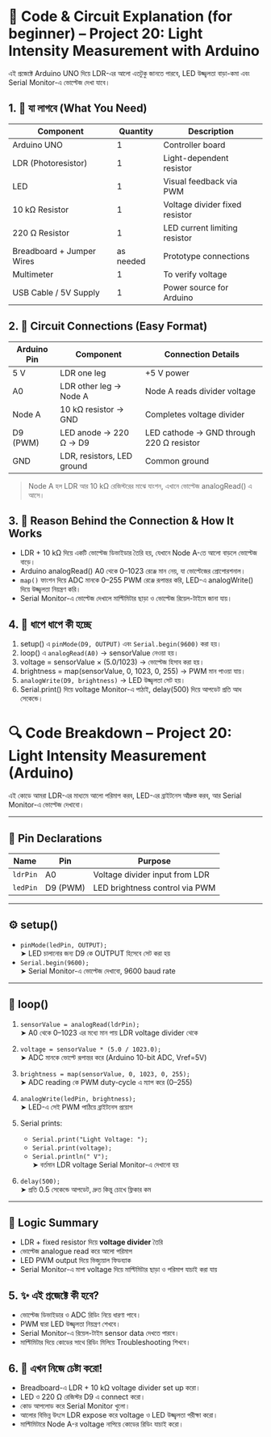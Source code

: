 # 🧠 Code & Circuit Explanation (for beginner) – Project 20: Light Intensity Measurement with Arduino

এই প্রজেক্টে Arduino UNO দিয়ে LDR-এর আলো এতটুকু জানতে পারবে, LED উজ্জ্বলতা বাড়া-কমা এবং Serial Monitor-এ ভোল্টেজ দেখা যাবে।

## 1. 🎒 যা লাগবে (What You Need)

| Component            | Quantity | Description                              |
|-----------------------|----------|------------------------------------------|
| Arduino UNO          | 1        | Controller board                         |
| LDR (Photoresistor)  | 1        | Light-dependent resistor                 |
| LED                  | 1        | Visual feedback via PWM                  |
| 10 kΩ Resistor       | 1        | Voltage divider fixed resistor           |
| 220 Ω Resistor       | 1        | LED current limiting resistor            |
| Breadboard + Jumper Wires | as needed | Prototype connections               |
| Multimeter           | 1        | To verify voltage                        |
| USB Cable / 5V Supply| 1        | Power source for Arduino                 |

## 2. 🔌 Circuit Connections (Easy Format)

| Arduino Pin | Component                   | Connection Details                                      |
|-------------|-----------------------------|---------------------------------------------------------|
| 5 V         | LDR one leg                 | +5 V power                                              |
| A0          | LDR other leg → Node A      | Node A reads divider voltage                            |
| Node A      | 10 kΩ resistor → GND        | Completes voltage divider                               |
| D9 (PWM)    | LED anode → 220 Ω → D9      | LED cathode → GND through 220 Ω resistor                |
| GND         | LDR, resistors, LED ground  | Common ground                                           |

> Node A হল LDR আর 10 kΩ রেজিস্টরের মাঝে যাংশন, এখানে ভোল্টেজ analogRead() এ আসে।

## 3. 🧠 Reason Behind the Connection & How It Works

- LDR + 10 kΩ দিয়ে একটি ভোল্টেজ ডিভাইডার তৈরি হয়, যেখানে Node A-তে আলো বাড়লে ভোল্টেজ বাড়ে।  
- Arduino analogRead() A0 থেকে 0–1023 রেঞ্জে মান নেয়, যা ভোল্টেজের প্রোপোরশনাল।  
- `map()` ফাংশন দিয়ে ADC মানকে 0–255 PWM রেঞ্জে রূপান্তর করি, LED-এ analogWrite() দিয়ে উজ্জ্বলতা নিয়ন্ত্রণ করি।  
- Serial Monitor-এ ভোল্টেজ দেখালে মাল্টিমিটার ছাড়া ও ভোল্টেজ রিয়েল-টাইমে জানা যায়।  

## 4. 📝 ধাপে ধাপে কী হচ্ছে

1. setup() এ `pinMode(D9, OUTPUT)` এবং `Serial.begin(9600)` করা হয়।  
2. loop() এ `analogRead(A0)` → sensorValue নেওয়া হয়।  
3. voltage = sensorValue × (5.0/1023) → ভোল্টেজ হিসাব করা হয়।  
4. brightness = map(sensorValue, 0, 1023, 0, 255) → PWM মান পাওয়া যায়।  
5. `analogWrite(D9, brightness)` → LED উজ্জ্বলতা সেট হয়।  
6. Serial.print() দিয়ে voltage Monitor-এ পাঠাই, delay(500) দিয়ে আপডেট প্রতি আধ সেকেন্ডে।  

# 🔍 Code Breakdown – Project 20: Light Intensity Measurement (Arduino)

এই কোডে আমরা LDR-এর মাধ্যমে আলো পরিমাপ করব, LED-এর ব্রাইটনেস আঁদ্রুস্ত করব, আর Serial Monitor-এ ভোল্টেজ দেখাবো।

---

## 🔌 Pin Declarations

| Name        | Pin       | Purpose                             |
|-------------|-----------|-------------------------------------|
| `ldrPin`    | A0        | Voltage divider input from LDR      |
| `ledPin`    | D9 (PWM)  | LED brightness control via PWM      |

---

## ⚙️ setup()

- `pinMode(ledPin, OUTPUT);`  
  ➤ LED চালানোর জন্য D9 কে OUTPUT হিসেবে সেট করা হয়  
- `Serial.begin(9600);`  
  ➤ Serial Monitor-এ ভোল্টেজ দেখাবো, 9600 baud rate

---

## 🔁 loop()

1. `sensorValue = analogRead(ldrPin);`  
   ➤ A0 থেকে 0–1023 এর মধ্যে মান পায় LDR voltage divider থেকে  

2. `voltage = sensorValue * (5.0 / 1023.0);`  
   ➤ ADC মানকে ভোল্টে রূপান্তর করে (Arduino 10-bit ADC, Vref=5V)

3. `brightness = map(sensorValue, 0, 1023, 0, 255);`  
   ➤ ADC reading কে PWM duty-cycle এ ম্যাপ করে (0–255)

4. `analogWrite(ledPin, brightness);`  
   ➤ LED-এ সেই PWM পাঠিয়ে ব্রাইটনেস প্রয়োগ

5. Serial prints:  
   - `Serial.print("Light Voltage: ");`  
   - `Serial.print(voltage);`  
   - `Serial.println(" V");`  
   ➤ বর্তমান LDR voltage Serial Monitor-এ দেখানো হয়

6. `delay(500);`  
   ➤ প্রতি 0.5 সেকেন্ডে আপডেট, দ্রুত কিন্তু চোখে ফ্লিকার কম

---

## 🎯 Logic Summary

- LDR + fixed resistor দিয়ে **voltage divider** তৈরি  
- ভোল্টেজ analogue read করে আলো পরিমাপ  
- LED PWM output দিয়ে ভিজ্যুয়াল ফিডব্যাক  
- Serial Monitor-এ মাপা voltage দিয়ে মাল্টিমিটার ছাড়া ও পরিমাপ যাচাই করা যায়  




## 5. ✨ এই প্রজেক্টে কী হবে?

- ভোল্টেজ ডিভাইডার ও ADC রিডিং নিয়ে ধারণা পাবে।  
- PWM দ্বারা LED উজ্জ্বলতা নিয়ন্ত্রণ শেখবে।  
- Serial Monitor-এ রিয়েল-টাইম sensor data দেখতে পারবে।  
- মাল্টিমিটার দিয়ে কোডের সাথে রিডিং মিলিয়ে Troubleshooting শিখবে।  

## 6. 🚦 এখন নিজে চেষ্টা করো!

- Breadboard-এ LDR + 10 kΩ voltage divider set up করো।  
- LED ও 220 Ω রেজিস্টর D9 এ connect করো।  
- কোড আপলোড করে Serial Monitor খুলো।  
- আলোর বিভিন্ন উৎসে LDR expose করে voltage ও LED উজ্জ্বলতা পরীক্ষা করো।  
- মাল্টিমিটারে Node A-র voltage নাপিয়ে কোডের রিডিং যাচাই করো।  
```
